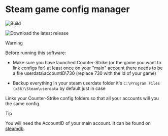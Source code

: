 # Steam game config manager

![Build](https://github.com/perttunurmi/SteamGameConfigManager/actions/workflows/maven.yml/badge.svg)

![Download the latest release](https://github.com/perttunurmi/game-config-manager/releases/latest)

> [!WARNING]
> Before running this software:
>
> * Make sure you have launched Counter-Strike
> (or the game you want to link configs for) at least once on your "main" account
> there needs to be a file userdata\accountID\730
> (replace 730 with the id of your game)
>
> * Backup everything in your steam userdate folder it's `C:\Program Files (x86)\Steam\userdata`
> by default just in case
>

Links your Counter-Strike config folders so that all your accounts
will you the same config.

> [!TIP]
> You will need the AccountID of your main account.
> It can be found on [steamdb](https://steamdb.info/calculator/).
>
